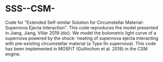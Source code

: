 # SSS--CSM-
Code for "Extended Self-similar Solution for Circumstellar Material-Supernova Ejecta Interaction". This code reproduces the model presented in Jiang, Jiang, Villar 2019 (doi). We model the bolometric light curve of a supernova powered by the shock- heating of supernova ejecta interacting with pre-existing circumstellar material (a Type IIn supernova). This code has been implemented in MOSFiT (Guillochon et al. 2018) in the CSM engine.
